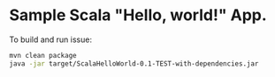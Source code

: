 # Sample Scala "Hello, world!" App.

To build and run issue:

```bash
mvn clean package
java -jar target/ScalaHelloWorld-0.1-TEST-with-dependencies.jar
```

